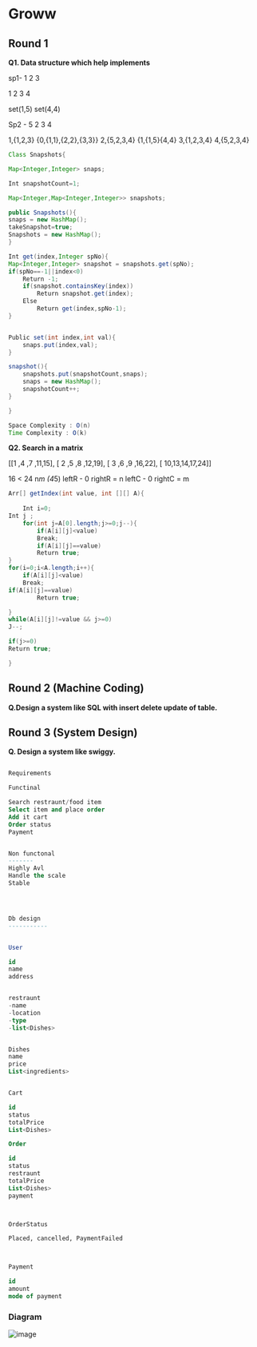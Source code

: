 # Groww 

## Round 1

**Q1. Data structure which help implements**


sp1- 1 2 3

1 2 3 4

set(1,5)
set(4,4)

Sp2 - 5 2 3 4

1,{1,2,3} {0,{1,1},{2,2},{3,3}}
2,{5,2,3,4} {1,{1,5}{4,4}
3,{1,2,3,4}
4,{5,2,3,4}

``` java
Class Snapshots{

Map<Integer,Integer> snaps;

Int snapshotCount=1;

Map<Integer,Map<Integer,Integer>> snapshots;

public Snapshots(){
snaps = new HashMap();
takeSnapshot=true;
Snapshots = new HashMap();
}

Int get(index,Integer spNo){
Map<Integer,Integer> snapshot = snapshots.get(spNo);
if(spNo==-1||index<0)
	Return -1;
	if(snapshot.containsKey(index))
		Return snapshot.get(index);
	Else
		Return get(index,spNo-1);
}


Public set(int index,int val){
	snaps.put(index,val);
}

snapshot(){
	snapshots.put(snapshotCount,snaps);
	snaps = new HashMap();
	snapshotCount++;
}

}

Space Complexity : O(n)
Time Complexity : O(k)

```



**Q2. Search in a matrix**

[[1 ,4 ,7 ,11,15],
[ 2 ,5 ,8 ,12,19],
[ 3 ,6 ,9 ,16,22],
[ 10,13,14,17,24]]

16 < 24 n*m (4*5)
	leftR - 0    	rightR = n
	leftC - 0	   	rightC = m



``` java
Arr[] getIndex(int value, int [][] A){
	
	Int i=0;
Int j ;
	for(int j=A[0].length;j>=0;j--){
		if(A[i][j]<value)
		Break;
		if(A[i][j]==value)
		Return true;
}
for(i=0;i<A.length;i++){
	if(A[i][j]<value)
	Break;
if(A[i][j]==value)
		Return true;

}
while(A[i][j]!=value && j>=0)
J--;

if(j>=0)
Return true;

}

```

## Round 2 (Machine Coding)

**Q.Design a system like SQL with insert delete update of table.**

## Round 3 (System Design)

**Q. Design a system like swiggy.**

``` sql

Requirements

Functinal 

Search restraunt/food item
Select item and place order
Add it cart
Order status
Payment


Non functonal 
-------
Highly Avl
Handle the scale
Stable




Db design
-----------


User

id
name
address


restraunt
-name
-location
-type
-list<Dishes>


Dishes
name
price
List<ingredients>


Cart

id
status
totalPrice
List<Dishes>

Order

id
status
restraunt
totalPrice
List<Dishes>
payment



OrderStatus

Placed, cancelled, PaymentFailed



Payment

id
amount
mode of payment
```

### Diagram

![image](https://user-images.githubusercontent.com/17096338/130417552-4c7f34f0-354f-4f3c-8b6c-b480d98ca251.png)

